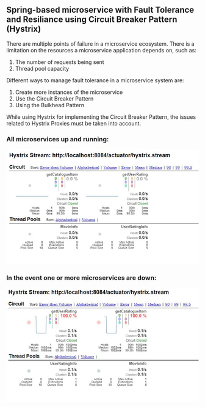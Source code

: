 ## Spring-based microservice with Fault Tolerance and Resiliance using Circuit Breaker Pattern (Hystrix)


There are multiple points of failure in a microservice ecosystem. There is a limitation on the resources a microservice application depends on, such as:
1. The number of requests being sent
2. Thread pool capacity


Different ways to manage fault tolerance in a microservice system are:
1. Create more instances of the microservice
2. Use the Circuit Breaker Pattern
3. Using the Bulkhead Pattern

While using Hystrix for implementing the Circuit Breaker Pattern, the issues related to Hystrix Proxies must be taken into account.

### All microservices up and running:

![Alt text](assests/HystrixP1.JPG?raw=true "All microservices running")

### In the event one or more microservices are down:

![Alt text](assests/HystrixP2.JPG?raw=true "One microservice down")
